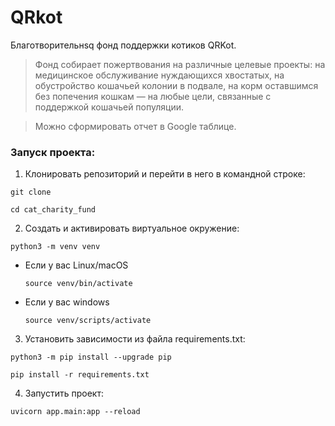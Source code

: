 # QRkot

Благотворительнsq фонд поддержки котиков QRKot.

>Фонд собирает пожертвования на различные целевые проекты: на медицинское обслуживание нуждающихся хвостатых, на обустройство кошачьей колонии в подвале, на корм оставшимся без попечения кошкам — на любые цели, связанные с поддержкой кошачьей популяции.

>Можно сформировать отчет в Google таблице.

### Запуск проекта:
1. Клонировать репозиторий и перейти в него в командной строке:

```
git clone 
```

```
cd cat_charity_fund
```

2. Cоздать и активировать виртуальное окружение:

```
python3 -m venv venv
```

* Если у вас Linux/macOS

    ```
    source venv/bin/activate
    ```

* Если у вас windows

    ```
    source venv/scripts/activate
    ```

3. Установить зависимости из файла requirements.txt:

```
python3 -m pip install --upgrade pip
```

```
pip install -r requirements.txt
```

4. Запустить проект:

```
uvicorn app.main:app --reload
```
